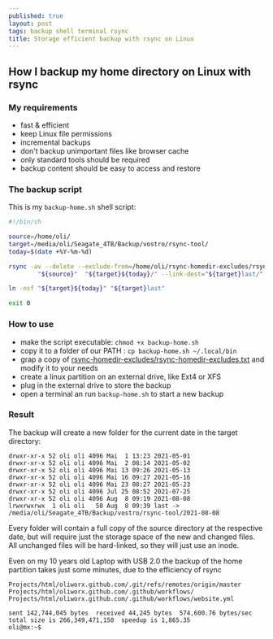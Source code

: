 ```yaml
---
published: true
layout: post
tags: backup shell terminal rsync
title: Storage efficient backup with rsync on Linux
---
```

## How I backup my home directory on Linux with rsync

### My requirements
- fast & efficient
- keep Linux file permissions
- incremental backups
- don't backup unimportant files like browser cache
- only standard tools should be required
- backup content should be easy to access and restore


### The backup script

This is my `backup-home.sh` shell script:

```bash
#!/bin/sh

source=/home/oli/
target=/media/oli/Seagate_4TB/Backup/vostro/rsync-tool/
today=$(date +%Y-%m-%d)

rsync -av --delete --exclude-from=/home/oli/rsync-homedir-excludes/rsync-homedir-excludes.txt \
        "${source}"  "${target}${today}/" --link-dest="${target}last/"

ln -nsf "${target}${today}" "${target}last"

exit 0
```


### How to use
- make the script executable: `chmod +x backup-home.sh`
- copy it to a folder of our PATH : `cp backup-home.sh ~/.local/bin`
- grap a copy of [rsync-homedir-excludes/rsync-homedir-excludes.txt](https://github.com/rubo77/rsync-homedir-excludes) and modify it to your needs
- create a linux partition on an external drive, like Ext4 or XFS
- plug in the external drive to store the backup
- open a terminal an run `backup-home.sh` to start a new backup

### Result

The backup will create a new folder for the current date in the target directory:

```text
drwxr-xr-x 52 oli oli 4096 Mai  1 13:23 2021-05-01
drwxr-xr-x 52 oli oli 4096 Mai  2 08:14 2021-05-02
drwxr-xr-x 52 oli oli 4096 Mai 13 09:26 2021-05-13
drwxr-xr-x 52 oli oli 4096 Mai 16 09:27 2021-05-16
drwxr-xr-x 52 oli oli 4096 Mai 23 08:27 2021-05-23
drwxr-xr-x 52 oli oli 4096 Jul 25 08:52 2021-07-25
drwxr-xr-x 52 oli oli 4096 Aug  8 09:19 2021-08-08
lrwxrwxrwx  1 oli oli   58 Aug  8 09:39 last -> /media/oli/Seagate_4TB/Backup/vostro/rsync-tool/2021-08-08
```

Every folder will contain a full copy of the source directory at the respective date, but will require just the storage space of the new and changed files. All unchanged files will be hard-linked, so they will just use an inode.

Even on my 10 years old Laptop with USB 2.0 the backup of the home partition takes just some minutes, due to the efficiency of rsync
```text
Projects/html/oliworx.github.com/.git/refs/remotes/origin/master
Projects/html/oliworx.github.com/.github/workflows/
Projects/html/oliworx.github.com/.github/workflows/website.yml

sent 142,744,045 bytes  received 44,245 bytes  574,600.76 bytes/sec
total size is 266,349,471,150  speedup is 1,865.35
oli@mx:~$ 
```
